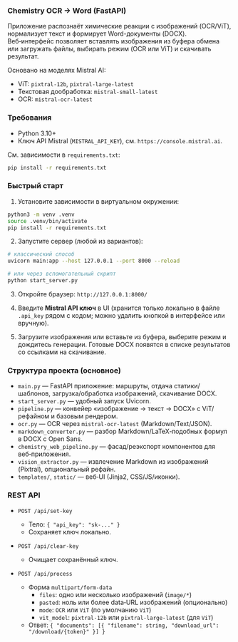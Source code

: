 ### Chemistry OCR → Word (FastAPI)

Приложение распознаёт химические реакции с изображений (OCR/ViT), нормализует текст и формирует Word-документы (DOCX). Веб‑интерфейс позволяет вставлять изображения из буфера обмена или загружать файлы, выбирать режим (OCR или ViT) и скачивать результат.

Основано на моделях Mistral AI:
- ViT: `pixtral-12b`, `pixtral-large-latest`
- Текстовая дообработка: `mistral-small-latest`
- OCR: `mistral-ocr-latest`


### Требования
- Python 3.10+
- Ключ API Mistral (`MISTRAL_API_KEY`), см. `https://console.mistral.ai`.

См. зависимости в `requirements.txt`:

```bash
pip install -r requirements.txt
```


### Быстрый старт
1) Установите зависимости в виртуальном окружении:
```bash
python3 -m venv .venv
source .venv/bin/activate
pip install -r requirements.txt
```

2) Запустите сервер (любой из вариантов):
```bash
# классический способ
uvicorn main:app --host 127.0.0.1 --port 8000 --reload

# или через вспомогательный скрипт
python start_server.py
```

3) Откройте браузер: `http://127.0.0.1:8000/`

4) Введите **Mistral API ключ** в UI (хранится только локально в файле `.api_key` рядом с кодом; можно удалить кнопкой в интерфейсе или вручную).

5) Загрузите изображения или вставьте из буфера, выберите режим и дождитесь генерации. Готовые DOCX появятся в списке результатов со ссылками на скачивание.


### Структура проекта (основное)
- `main.py` — FastAPI приложение: маршруты, отдача статики/шаблонов, загрузка/обработка изображений, скачивание DOCX.
- `start_server.py` — удобный запуск Uvicorn.
- `pipeline.py` — конвейер «изображение → текст → DOCX» с ViT/рефайном и базовым рендером.
- `ocr.py` — OCR через `mistral-ocr-latest` (Markdown/Text/JSON).
- `markdown_converter.py` — разбор Markdown/LaTeX‑подобных формул в DOCX с Open Sans.
- `chemistry_web_pipeline.py` — фасад/реэкспорт компонентов для веб‑приложения.
- `vision_extractor.py` — извлечение Markdown из изображений (Pixtral), опциональный рефайн.
- `templates/`, `static/` — веб‑UI (Jinja2, CSS/JS/иконки).




### REST API
- `POST /api/set-key`
  - Тело: `{ "api_key": "sk-..." }`
  - Сохраняет ключ локально.

- `POST /api/clear-key`
  - Очищает сохранённый ключ.

- `POST /api/process`
  - Форма `multipart/form-data`
    - `files`: одно или несколько изображений (`image/*`)
    - `pasted`: ноль или более data‑URL изображений (опционально)
    - `mode`: `OCR` или `ViT` (по умолчанию `ViT`)
    - `vit_model`: `pixtral-12b` или `pixtral-large-latest` (для `ViT`)
  - Ответ: `{ "documents": [{ "filename": string, "download_url": "/download/{token}" }] }`
